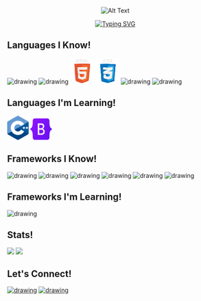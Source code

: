 
<div align="center">
  
![Alt Text](https://raw.githubusercontent.com/TheDudeThatCode/TheDudeThatCode/master/Assets/Developer.gif)
  
[![Typing SVG](https://readme-typing-svg.demolab.com?font=Fira+Code&pause=1000&width=435&lines=+++++++Welcome!+My+name+is+Jessie+Baron+%F0%9F%98%8A)](https://git.io/typing-svg)
  
</div>

## Languages I Know!
<div>
<img src="https://media3.giphy.com/media/KAq5w47R9rmTuvWOWa/giphy.gif" alt="drawing" width="50"/> <img src="https://media1.giphy.com/media/ln7z2eWriiQAllfVcn/giphy.gif?cid=6c09b952829779ba39cc994218d508ae480b74229ed4e717&rid=giphy.gif&ct=s" alt="drawing" width="50"/> <img src="https://raw.githubusercontent.com/Zenfection/Image/master/2021/06/08-15-55-13-06-00-18-00-html5.gif" alt="drawing" width="55" height="60"/> <img src="https://raw.githubusercontent.com/Zenfection/Image/master/2021/06/08-15-57-53-68747470733a2f2f6d65646961302e67697068792e636f6d2f6d656469612f667345615a6c644e43384131504a336d77702f736f757263652e676966.gif" alt="drawing" width="55" height="60"/> <img src="https://icons-for-free.com/download-icon-typescript+plain-1324760574122087083_512.png" alt="drawing" width="50" height="50"/> <img src="https://upload.wikimedia.org/wikipedia/commons/thumb/1/1b/R_logo.svg/1200px-R_logo.svg.png" alt="drawing" width="50" height="50"/>
</div>

## Languages I'm Learning!

<div>
<img src="https://raw.githubusercontent.com/Zenfection/Image/master/2021/06/08-16-43-46-1200px-ISO_C%2B%2B_Logo.svg.png" alt="drawing" width="50"/> <img src="https://raw.githubusercontent.com/Zenfection/Image/master/2021/06/08-18-46-22-Bootstrap_logo.svg.png" alt="drawing" height="50" width="50"/> 
</div>

## Frameworks I Know!
<div>
<img src="https://media0.giphy.com/media/RJzm826vu7WbJvBtxX/giphy.gif?cid=6c09b952526b76734ce75c5c75a54aa11ef17afa17335f36&rid=giphy.gif&ct=s" alt="drawing" width="50"/> <img src="https://cdn.worldvectorlogo.com/logos/redux.svg" alt="drawing" width="50"/> <img src="https://e7.pngegg.com/pngimages/654/56/png-clipart-flask-web-framework-python-software-framework-jinja-flask-miscellaneous-monochrome.png" alt="drawing" width="50" height="50"/> <img src="https://w7.pngwing.com/pngs/934/398/png-transparent-js-node-logos-and-brands-line-filled-icon-thumbnail.png" alt="drawing" width="50" height="50"/> <img src="https://w7.pngwing.com/pngs/925/447/png-transparent-express-js-node-js-javascript-mongodb-node-js-text-trademark-logo.png" alt="drawing" width="50" height="50"/> <img src="https://alphaville.github.io/optimization-engine/img/docker.gif" alt="drawing" width="50" height="50"/>
</div>

## Frameworks I'm Learning!
<div>
<img src="https://media2.giphy.com/media/XEDIHHp3i8bVoEdxd7/giphy.gif?cid=790b76113cd329fcdafb70c34537e1f1ccb01525114b22d0&rid=giphy.gif&ct=s" alt="drawing" width="50"/>
</div>

## Stats!
<img src="https://github-readme-stats.vercel.app/api?username=Jessie-Baron&show_icons=true&theme=tokyonight" width="380" /> <img src="https://github-readme-stats.vercel.app/api/top-langs/?username=Jessie-Baron&layout=compact&theme=tokyonight" width="318"/>

## Let's Connect!
<div>
<a href="https://twitter.com/CapnJessieBaron"><img src="https://cliply.co/wp-content/uploads/2019/07/371907030_TWITTER_ICON_400px.gif" alt="drawing" height="100" width="100"/></a> <a href="https://www.linkedin.com/in/jessie-baron/"><img src="https://cliply.co/wp-content/uploads/2021/02/372102050_LINKEDIN_ICON_400px.gif" alt="drawing" width="100" height="100"/></a>
</div>

